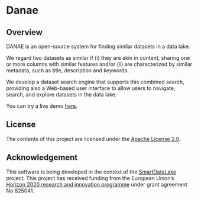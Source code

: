 # Danae

## Overview
DANAE is an open-source system for finding similar datasets in a data lake.

We regard two datasets as similar if (i) they are akin in content, sharing one or more columns with similar features and/or (ii) are characterized by similar metadata, such as title, description and keywords.

We develop a dataset search engine that supports this combined search, providing also a Web-based user interface to allow users to navigate, search, and explore datasets in the data lake.

You can try a live demo [here](http://danae.magellan2.imsi.athenarc.gr/).

## License

The contents of this project are licensed under the [Apache License 2.0](https://github.com/SLIPO-EU/loci/blob/master/LICENSE).

## Acknowledgement

This software is being developed in the context of the [SmartDataLake](https://smartdatalake.eu/) project. This project has received funding from the European Union’s [Horizon 2020 research and innovation programme](https://ec.europa.eu/programmes/horizon2020/en) under grant agreement No 825041.
